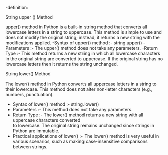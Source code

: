 -definition:

String upper () Method

upper() method in Python is a built-in string method that converts all lowercase letters in a string to uppercase. This method is simple to use and does not modify the original string; instead, it returns a new string with the modifications applied.
-Syntax of upper() method :- string.upper()
-Parameters :- The upper() method does not take any parameters.
-Return Type :- This method returns a new string in which all lowercase characters in the original
string are converted to uppercase. If the original string has no lowercase letters then it returns the string unchanged.

String lower() Method

The lower() method in Python converts all uppercase letters in a string to their lowercase. This method does not alter non-letter characters (e.g., numbers, punctuation).

- Syntax of lower() method :- string.lower()
- Parameters :- This method does not take any parameters.
- Return Type :- The lower() method returns a new string with all uppercase characters converted  
   to lowercase. The original string remains unchanged since strings in Python are immutable.
- Practical applications of lower() :- The lower() method is very useful in various scenarios, such
  as making case-insensitive comparisons between strings.
